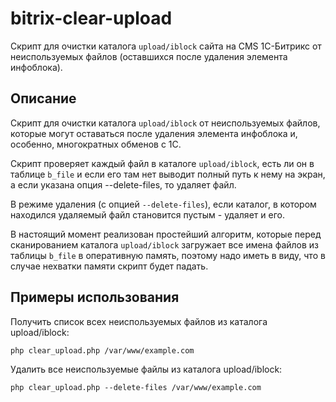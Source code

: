 # bitrix-clear-upload

Скрипт для очистки каталога `upload/iblock` сайта на CMS 1С-Битрикс от неиспользуемых файлов (оставшихся после удаления элемента инфоблока).

## Описание

Скрипт для очистки каталога `upload/iblock` от неиспользуемых файлов, которые могут оставаться после удаления элемента инфоблока и, особенно, многократных обменов с 1С.

Скрипт проверяет каждый файл в каталоге `upload/iblock`, есть ли он в таблице `b_file` и если его там нет выводит полный путь к нему на экран, а если указана опция --delete-files, то удаляет файл. 

В режиме удаления (с опцией `--delete-files`), если каталог, в котором находился удаляемый файл становится пустым - удаляет и его.

В настоящий момент реализован простейший алгоритм, которые перед сканированием каталога `upload/iblock` загружает все имена файлов из таблицы `b_file` в оперативную память, поэтому надо иметь в виду, что в случае нехватки памяти скрипт будет падать.

## Примеры использования

Получить список всех неиспользуемых файлов из каталога upload/iblock:

``
php clear_upload.php /var/www/example.com
``

Удалить все неиспользуемые файлы из каталога upload/iblock:

``
php clear_upload.php --delete-files /var/www/example.com
``